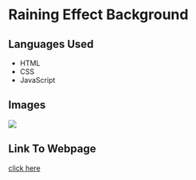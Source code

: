 <h1>Raining Effect Background</h1>
<h2>Languages Used</h2>
<ul>
  <li>HTML</li>
  <li>CSS</li>
  <li>JavaScript</li>
</ul>
<h2>Images</h2>
<img src="images/" />
<h2>Link To Webpage</h2>
<a href="">click here</a>

